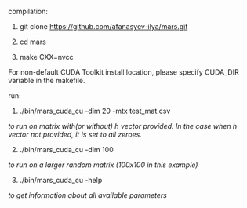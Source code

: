 compilation:

1) git clone https://github.com/afanasyev-ilya/mars.git

2) cd mars

3) make CXX=nvcc

For non-default CUDA Toolkit install location, please specify CUDA_DIR variable in the makefile.

run:

1) ./bin/mars_cuda_cu -dim 20 -mtx test_mat.csv 

<i>to run on matrix with(or without) h vector provided. In the case when h vector not provided, it is set to all zeroes.</i>

2) ./bin/mars_cuda_cu -dim 100

<i>to run on a larger random matrix (100x100 in this example)</i>

3) ./bin/mars_cuda_cu -help

<i>to get information about all available parameters</i>